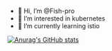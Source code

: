 - 👋 Hi, I’m @Fish-pro
- 👀 I’m interested in kubernetes
- 🌱 I’m currently learning istio

[![Anurag's GitHub stats](https://github-readme-stats.vercel.app/api?username=Fish-pro)](https://github.com/anuraghazra/github-readme-stats)
